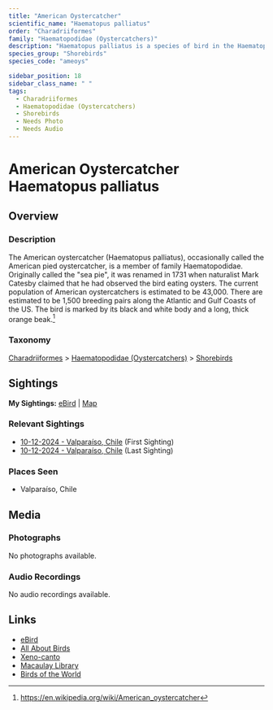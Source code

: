 ```yaml
---
title: "American Oystercatcher"
scientific_name: "Haematopus palliatus"
order: "Charadriiformes"
family: "Haematopodidae (Oystercatchers)"
description: "Haematopus palliatus is a species of bird in the Haematopodidae (Oystercatchers) family. It has been observed 2 times."
species_group: "Shorebirds"
species_code: "ameoys"

sidebar_position: 18
sidebar_class_name: " "
tags: 
  - Charadriiformes
  - Haematopodidae (Oystercatchers)
  - Shorebirds
  - Needs Photo
  - Needs Audio
---
```


# American Oystercatcher <span className='sci_name'>Haematopus palliatus</span>

## Overview

### Description
The American oystercatcher (Haematopus palliatus), occasionally called the American pied oystercatcher, is a member of family Haematopodidae. Originally called the "sea pie", it was renamed in 1731 when naturalist Mark Catesby claimed that he had observed the bird eating oysters. The current population of American oystercatchers is estimated to be 43,000. There are estimated to be 1,500 breeding pairs along the Atlantic and Gulf Coasts of the US. The bird is marked by its black and white body and a long, thick orange beak.[^1]

[^1]: https://en.wikipedia.org/wiki/American_oystercatcher

### Taxonomy
[Charadriiformes](/tags/charadriiformes) > [Haematopodidae (Oystercatchers)](/tags/haematopodidae-oystercatchers) > [Shorebirds](/tags/shorebirds)


## Sightings

**My Sightings:** [eBird](https://ebird.org/lifelist?r=world&time=life&spp=ameoys) | [Map](/map?species_code=ameoys)

### Relevant Sightings

* [10-12-2024 - Valparaíso, Chile](https://ebird.org/checklist/S198994043) (First Sighting)
* [10-12-2024 - Valparaíso, Chile](https://ebird.org/checklist/S198994241) (Last Sighting)

### Places Seen

* Valparaíso, Chile



## Media
### Photographs
No photographs available.

### Audio Recordings
No audio recordings available.

## Links
* [eBird](https://ebird.org/species/ameoys) 
* [All About Birds](https://www.allaboutbirds.org/guide/ameoys) 
* [Xeno-canto](https://www.xeno-canto.org/species/haematopus-palliatus) 
* [Macaulay Library](https://search.macaulaylibrary.org/catalog?taxonCode=ameoys&sort=rating_rank_desc)
* [Birds of the World](https://birdsoftheworld.org/bow/species/ameoys)
